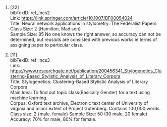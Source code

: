 1. [22] <br>
bibTexID: ref_lncs2 <br> 
Link: https://link.springer.com/article/10.1007/BF00054024 <br>
Title: Neural network applications in stylometry: The Federalist Papers <br>
Class Size: 2 {Hamilton, Madison} <br>
Sample Size: 85
No one knows the right answer, so accuracy can not be determined, but reusluts are consisted with previous works in terms of assigning paper to perticular class.

2. [11] <br>
bibTexID: ref_lncs3 <br>
Link: https://www.researchgate.net/publication/200456341_Stylogenetics_Clustering-Based_Stylistic_Analysis_of_Literary_Corpora <br>
Title: Stylogenetics: Clustering-Based Stylistic Analysis of Literary Corpora <br>
Main Idea: To find out topic class(Basically Gender) for a text using machine learning. <br>
Corpus: Oxford text archive, Electronic text center of University of virginia and minor extent of Project Gutenberg. Contains 100,000 words. <br>
Class size: 2 {male, female}
Sample Size: 50 (30 male, 20 female)
Accuracy: 70% for male, 80% for female.








